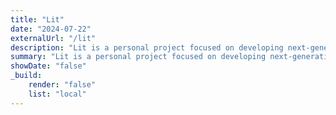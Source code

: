 ```yaml
---
title: "Lit"
date: "2024-07-22"
externalUrl: "/lit"
description: "Lit is a personal project focused on developing next-generation illuminated headwear that integrates advanced electronics for dynamic lighting effects. The project encompasses several key developments, making use of custom electronics, and the EspressIf series of ESP8266 and ESP32 microcontrollers."
summary: "Lit is a personal project focused on developing next-generation illuminated headwear that integrates advanced electronics for dynamic lighting effects. The project encompasses several key developments, making use of custom electronics, and the EspressIf series of ESP8266, ESP32, and ESP32-S3 microcontrollers."
showDate: "false"
_build:
    render: "false"
    list: "local"
---
```


